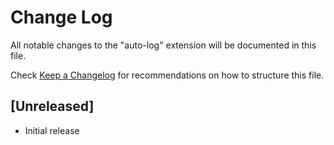 # Change Log

All notable changes to the "auto-log" extension will be documented in this file.

Check [Keep a Changelog](http://keepachangelog.com/) for recommendations on how to structure this file.

## [Unreleased]

- Initial release